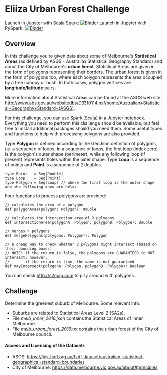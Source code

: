 # Eliiza Urban Forest Challenge

Launch in Jupyter with Scala Spark: [![Binder](https://mybinder.org/badge.svg)](https://mybinder.org/v2/gh/eliiza/challenge-urban-forest/master?filepath=index-spark.ipynb) 
Launch in Jupyter with PySpark: [![Binder](https://mybinder.org/badge.svg)](https://mybinder.org/v2/gh/eliiza/challenge-urban-forest/master?filepath=index-pyspark.ipynb) 


## Overview

In this challenge you're given data about some of Melbourne's **Statistical Areas** (as defined by ASGS - Australian 
Statistical Geography Standard) and about the City of Melbourne's **urban forest**.  Statistical Areas are given in the form 
of polygons representing their borders.  The urban forest is given in the form of polygons too, where each polygon represents 
the area occupied by a tree canopy or bush.  In both cases, polygon vertices are **longitude/latitude** pairs.

More information about Statistical Areas can be found at the ASGS web site:
http://www.abs.gov.au/websitedbs/D3310114.nsf/home/Australian+Statistical+Geography+Standard+(ASGS).

For this challenge, you can use Spark (Scala) in a Jupyter notebook.  Everything you need to perform this challenge should be 
available, but feel free to install additional packages should you need them.  Some useful types and functions to help with 
processing polygons are also provided.

Type **Polygon** is defined according to the GeoJson definition of polygons, *i.e.* a sequence of loops.  In a sequence of
loops, the first loop (index zero) is the polygon's outer shape (perimeter), while any following loop (if present) represents 
holes within the outer shape.  Type **Loop** is a sequence of points and **Point** is a sequence of 2 doubles.

    type Point   = Seq[Double]
    type Loop    = Seq[Point]
    type Polygon = Seq[Loop] // where the first loop is the outer shape and the following ones are holes

Four functions to process polygons are provided:

    // calculates the area of a polygon
    def polygonArea(polygon: Polygon): Double

    // calculates the intersection area of 2 polygons
    def intersectionArea(polygonA: Polygon, polygonB: Polygon): Double

    // merges n polygons
    def mergePolygons(polygons: Polygon*): Polygon

    // a cheap way to check whether 2 polygons might intersect (based on their bounding boxes)
    // NOTE: if the return is false, the polygons are GUARANTEED to NOT intersect; however,
    //       if the return is true, the same is not guaranteed
    def mayIntersect(polygonA: Polygon, polygonB: Polygon): Boolean

You can check http://s2map.com to play around with polygons.

## Challenge

Determine the greenest suburb of Melbourne.  Some relevant info:
- Suburbs are related to Statistical Areas Level 2 (SA2s).
- File *melb_inner_2016.json* contains the Statistical Areas of inner Melbourne.
- File *melb_urban_forest_2016.txt* contains the urban forest of the City of Melbourne council.

#### Access and Licensing of the Datasets

- ASGS: https://link.fsdf.org.au/fsdf-dataset/australian-statistical-geographical-standard-boundaries
- City of Melbourne: https://data.melbourne.vic.gov.au/about#principles
